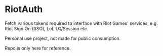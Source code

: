 ﻿# RiotAuth

Fetch various tokens required to interface with Riot Games' services, e.g. Riot Sign On (RSO), LoL LQ/Session etc.

Personal use project, not made for public consumption.

Repo is only here for reference.
